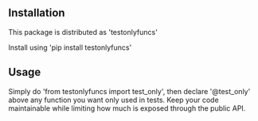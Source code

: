 ## Installation

This package is distributed as 'testonlyfuncs'

Install using 'pip install testonlyfuncs'

## Usage

Simply do 'from testonlyfuncs import test_only', then declare 
'@test_only' above any function you want only used in tests.
Keep your code maintainable while limiting how much is exposed through
the public API.
